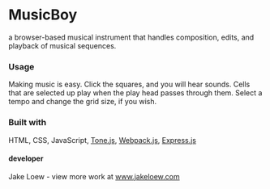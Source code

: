 # MusicBoy
a browser-based musical instrument that handles composition, edits, and playback of musical sequences.

### Usage
Making music is easy. Click the squares, and you will hear sounds. Cells that are selected up play when the play head passes through them. Select a tempo and change the grid size, if you wish.

### Built with
HTML, CSS, JavaScript, [Tone.js](https://tonejs.github.io/), [Webpack.js](https://webpack.js.org/), [Express.js](https://expressjs.com/)

#### developer
Jake Loew - view more work at www.jakeloew.com
